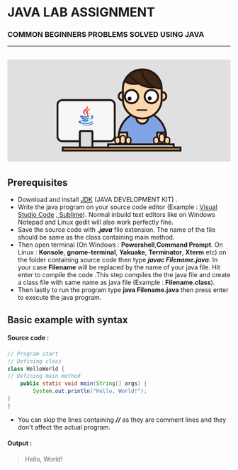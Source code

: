 # **JAVA LAB ASSIGNMENT**
### **COMMON BEGINNERS PROBLEMS SOLVED USING JAVA**
-------
![MarineGEO circle logo](/RESOURCES/java.gif "MarineGEO logo")
-------
## Prerequisites

- Download and install [JDK](https://www.oracle.com/java/technologies/downloads/) (JAVA DEVELOPMENT KIT) .
- Write the java program on your source code editor (Example : [Visual Studio Code](https://code.visualstudio.com/) ,[ Sublime](https://www.sublimetext.com/)). Normal inbuild text editors like on Windows Notepad and Linux gedit will also work perfectly fine.  
- Save the source code with ***.java*** file extension. The name of the file should be same as the class containing main method.
- Then open terminal (On Windows : **Powershell**,**Command Prompt**. On Linux : **Konsole**,  **gnome-terminal**, **Yakuake**, **Terminator**, **Xterm** etc) on the folder containing source code then type ***javac Filename.java***. In your case **Filename** will be replaced by the name of your java file. Hit enter to compile the code .This step compiles the the java file and create a class file with same name as java file (Example : **Filename.class**).
- Then lastly to run the program type **java Filename.java** then press enter to execute the java program.

## Basic example with syntax
#### Source code :

```java
// Program start
// Defining class
class HelloWorld {
// Defining main method
    public static void main(String[] args) {
        System.out.println("Hello, World!"); 
}
}
```

- You can skip the lines containing ***//*** as they are comment lines and they don't affect the actual program.

#### Output :

>Hello, World!

